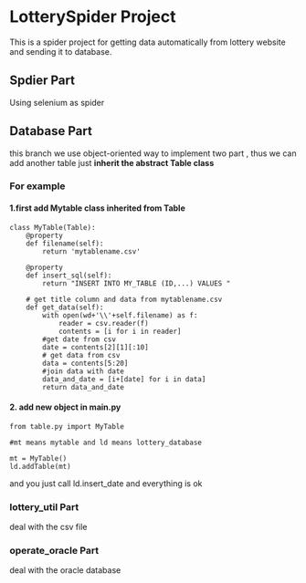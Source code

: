 # LotterySpider Project

This is a spider project for getting data automatically from lottery website and sending it to database.

## Spdier Part

Using selenium as spider


## Database Part

this branch we use object-oriented way to implement two part , thus we can add another table just **inherit the abstract Table class**

### For example

#### 1.first add Mytable class inherited from Table
```python3
class MyTable(Table):
	@property
	def filename(self):
		return 'mytablename.csv'

	@property
	def insert_sql(self):
		return "INSERT INTO MY_TABLE (ID,...) VALUES "

	# get title column and data from mytablename.csv
	def get_data(self):
		with open(wd+'\\'+self.filename) as f:
			reader = csv.reader(f)
			contents = [i for i in reader]
		#get date from csv
		date = contents[2][1][:10]
		# get data from csv
		data = contents[5:20]
		#join data with date
		data_and_date = [i+[date] for i in data]
		return data_and_date

```

#### 2. add new object in main.py

```python3 
from table.py import MyTable

#mt means mytable and ld means lottery_database

mt = MyTable()
ld.addTable(mt)

```
and you just call ld.insert_date and everything is ok


### lottery_util Part

deal with the csv file 

### operate_oracle Part

deal with the oracle database
